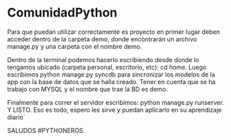 ComunidadPython
===============

Para que puedan utilizar correctamente es proyecto en primer lugar deben acceder dentro de la carpeta demo, donde encontrarán un archivo manage.py y una carpeta con el nombre demo.

Dentro de la terminal podemos hacerlo escribiendo desde donde lo tengamos ubicado (carpeta personal, escritorio, etc): cd home. Luego escribimos python manage.py syncdb para sincronizar los modelos de la app con la base de datos que se halla creado. Tener en cuenta que se ha trabajo con MYSQL y el nombre que trae la BD es demo. 

Finalmente para correr el servidor escribimos: python manage.py runserver. Y LISTO. Eso es todo, espero les sirve y puedan aplicarlo en su aprendizaje diario´

SALUDOS #PYTHONEROS.

